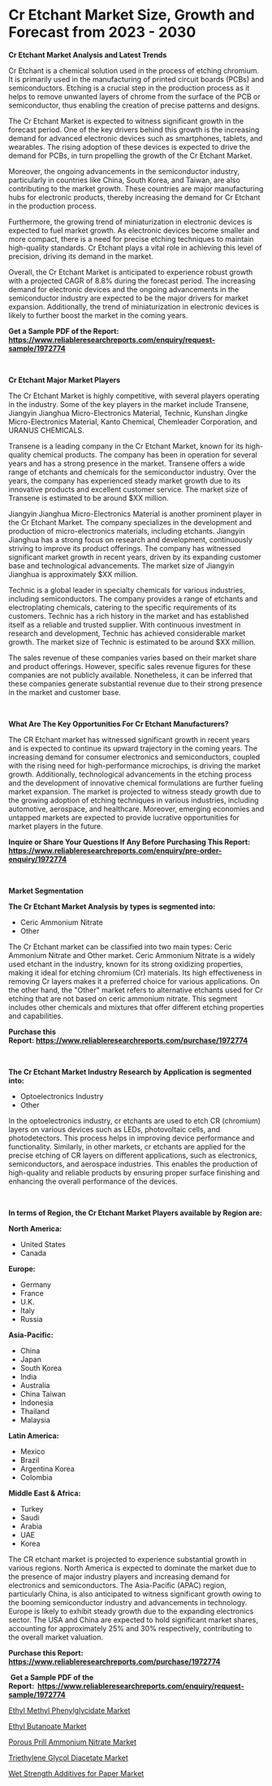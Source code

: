 <p><h1>Cr Etchant Market Size, Growth and Forecast from 2023 - 2030</h1></p><p><strong>Cr Etchant Market Analysis and Latest Trends</strong></p>
<p><p>Cr Etchant is a chemical solution used in the process of etching chromium. It is primarily used in the manufacturing of printed circuit boards (PCBs) and semiconductors. Etching is a crucial step in the production process as it helps to remove unwanted layers of chrome from the surface of the PCB or semiconductor, thus enabling the creation of precise patterns and designs.</p><p>The Cr Etchant Market is expected to witness significant growth in the forecast period. One of the key drivers behind this growth is the increasing demand for advanced electronic devices such as smartphones, tablets, and wearables. The rising adoption of these devices is expected to drive the demand for PCBs, in turn propelling the growth of the Cr Etchant Market.</p><p>Moreover, the ongoing advancements in the semiconductor industry, particularly in countries like China, South Korea, and Taiwan, are also contributing to the market growth. These countries are major manufacturing hubs for electronic products, thereby increasing the demand for Cr Etchant in the production process.</p><p>Furthermore, the growing trend of miniaturization in electronic devices is expected to fuel market growth. As electronic devices become smaller and more compact, there is a need for precise etching techniques to maintain high-quality standards. Cr Etchant plays a vital role in achieving this level of precision, driving its demand in the market.</p><p>Overall, the Cr Etchant Market is anticipated to experience robust growth with a projected CAGR of 8.8% during the forecast period. The increasing demand for electronic devices and the ongoing advancements in the semiconductor industry are expected to be the major drivers for market expansion. Additionally, the trend of miniaturization in electronic devices is likely to further boost the market in the coming years.</p></p>
<p><strong>Get a Sample PDF of the Report:&nbsp; <a href="https://www.reliableresearchreports.com/enquiry/request-sample/1972774">https://www.reliableresearchreports.com/enquiry/request-sample/1972774</a></strong></p>
<p>&nbsp;</p>
<p><strong>Cr Etchant Major Market Players</strong></p>
<p><p>The Cr Etchant Market is highly competitive, with several players operating in the industry. Some of the key players in the market include Transene, Jiangyin Jianghua Micro-Electronics Material, Technic, Kunshan Jingke Micro-Electronics Material, Kanto Chemical, Chemleader Corporation, and URANUS CHEMICALS.</p><p>Transene is a leading company in the Cr Etchant Market, known for its high-quality chemical products. The company has been in operation for several years and has a strong presence in the market. Transene offers a wide range of etchants and chemicals for the semiconductor industry. Over the years, the company has experienced steady market growth due to its innovative products and excellent customer service. The market size of Transene is estimated to be around $XX million.</p><p>Jiangyin Jianghua Micro-Electronics Material is another prominent player in the Cr Etchant Market. The company specializes in the development and production of micro-electronics materials, including etchants. Jiangyin Jianghua has a strong focus on research and development, continuously striving to improve its product offerings. The company has witnessed significant market growth in recent years, driven by its expanding customer base and technological advancements. The market size of Jiangyin Jianghua is approximately $XX million.</p><p>Technic is a global leader in specialty chemicals for various industries, including semiconductors. The company provides a range of etchants and electroplating chemicals, catering to the specific requirements of its customers. Technic has a rich history in the market and has established itself as a reliable and trusted supplier. With continuous investment in research and development, Technic has achieved considerable market growth. The market size of Technic is estimated to be around $XX million.</p><p>The sales revenue of these companies varies based on their market share and product offerings. However, specific sales revenue figures for these companies are not publicly available. Nonetheless, it can be inferred that these companies generate substantial revenue due to their strong presence in the market and customer base.</p></p>
<p>&nbsp;</p>
<p><strong>What Are The Key Opportunities For Cr Etchant Manufacturers?</strong></p>
<p><p>The CR Etchant market has witnessed significant growth in recent years and is expected to continue its upward trajectory in the coming years. The increasing demand for consumer electronics and semiconductors, coupled with the rising need for high-performance microchips, is driving the market growth. Additionally, technological advancements in the etching process and the development of innovative chemical formulations are further fueling market expansion. The market is projected to witness steady growth due to the growing adoption of etching techniques in various industries, including automotive, aerospace, and healthcare. Moreover, emerging economies and untapped markets are expected to provide lucrative opportunities for market players in the future.</p></p>
<p><strong>Inquire or Share Your Questions If Any Before Purchasing This Report: <a href="https://www.reliableresearchreports.com/enquiry/pre-order-enquiry/1972774">https://www.reliableresearchreports.com/enquiry/pre-order-enquiry/1972774</a></strong></p>
<p>&nbsp;</p>
<p><strong>Market Segmentation</strong></p>
<p><strong>The Cr Etchant Market Analysis by types is segmented into:</strong></p>
<p><ul><li>Ceric Ammonium Nitrate</li><li>Other</li></ul></p>
<p><p>The Cr Etchant market can be classified into two main types: Ceric Ammonium Nitrate and Other market. Ceric Ammonium Nitrate is a widely used etchant in the industry, known for its strong oxidizing properties, making it ideal for etching chromium (Cr) materials. Its high effectiveness in removing Cr layers makes it a preferred choice for various applications. On the other hand, the "Other" market refers to alternative etchants used for Cr etching that are not based on ceric ammonium nitrate. This segment includes other chemicals and mixtures that offer different etching properties and capabilities.</p></p>
<p><strong>Purchase this Report:&nbsp;<a href="https://www.reliableresearchreports.com/purchase/1972774">https://www.reliableresearchreports.com/purchase/1972774</a></strong></p>
<p>&nbsp;</p>
<p><strong>The Cr Etchant Market Industry Research by Application is segmented into:</strong></p>
<p><ul><li>Optoelectronics Industry</li><li>Other</li></ul></p>
<p><p>In the optoelectronics industry, cr etchants are used to etch CR (chromium) layers on various devices such as LEDs, photovoltaic cells, and photodetectors. This process helps in improving device performance and functionality. Similarly, in other markets, cr etchants are applied for the precise etching of CR layers on different applications, such as electronics, semiconductors, and aerospace industries. This enables the production of high-quality and reliable products by ensuring proper surface finishing and enhancing the overall performance of the devices.</p></p>
<p>&nbsp;</p>
<p><strong>In terms of Region, the Cr Etchant Market Players available by Region are:</strong></p>
<p>
    <p> <strong> North America: </strong>
        <ul>
            <li>United States</li>
            <li>Canada</li>
        </ul>
        </p> 
    <p> <strong> Europe: </strong>
        <ul>
            <li>Germany</li>
            <li>France</li>
            <li>U.K.</li>
            <li>Italy</li>
            <li>Russia</li>
        </ul>
        </p> 
    <p> <strong> Asia-Pacific: </strong>
        <ul>
            <li>China</li>
            <li>Japan</li>
            <li>South Korea</li>
            <li>India</li>
            <li>Australia</li>
            <li>China Taiwan</li>
            <li>Indonesia</li>
            <li>Thailand</li>
            <li>Malaysia</li>
        </ul>
        </p> 
    <p> <strong> Latin America: </strong>
        <ul>
            <li>Mexico</li>
            <li>Brazil</li>
            <li>Argentina Korea</li>
            <li>Colombia</li>
        </ul>
        </p> 
    <p> <strong> Middle East & Africa: </strong>
        <ul>
            <li>Turkey</li>
            <li>Saudi</li>
            <li>Arabia</li>
            <li>UAE</li>
            <li>Korea</li>
        </ul>
    </p>
    </p>
<p><p>The CR etchant market is projected to experience substantial growth in various regions. North America is expected to dominate the market due to the presence of major industry players and increasing demand for electronics and semiconductors. The Asia-Pacific (APAC) region, particularly China, is also anticipated to witness significant growth owing to the booming semiconductor industry and advancements in technology. Europe is likely to exhibit steady growth due to the expanding electronics sector. The USA and China are expected to hold significant market shares, accounting for approximately 25% and 30% respectively, contributing to the overall market valuation.</p></p>
<p><strong>Purchase this Report: <a href="https://www.reliableresearchreports.com/purchase/1972774">https://www.reliableresearchreports.com/purchase/1972774</a></strong></p>
<p>&nbsp;<strong>Get a Sample PDF of the Report:&nbsp;&nbsp;<a href="https://www.reliableresearchreports.com/enquiry/request-sample/1972774">https://www.reliableresearchreports.com/enquiry/request-sample/1972774</a></strong></p>
<p><strong></strong></p>
<p><p><a href="https://github.com/gdfhhhj/Market-Research-Report-List-1/blob/main/ethyl-methyl-phenylglycidate-market.md">Ethyl Methyl Phenylglycidate Market</a></p><p><a href="https://github.com/gulaimolin/Market-Research-Report-List-1/blob/main/ethyl-butanoate-market.md">Ethyl Butanoate Market</a></p><p><a href="https://github.com/ruslanpoljakovrd177/Market-Research-Report-List-1/blob/main/porous-prill-ammonium-nitrate-market.md">Porous Prill Ammonium Nitrate Market</a></p><p><a href="https://github.com/luckyshygirl/Market-Research-Report-List-1/blob/main/triethylene-glycol-diacetate-market.md">Triethylene Glycol Diacetate Market</a></p><p><a href="https://github.com/grishafomin4852/Market-Research-Report-List-1/blob/main/wet-strength-additives-for-paper-market.md">Wet Strength Additives for Paper Market</a></p></p>
